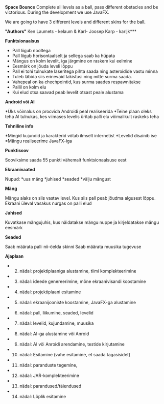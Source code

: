 ****Space Bounce****
Complete all levels as a ball, pass different obstacles and be victorious.
During the development we use JavaFX.

We are going to have 3 different levels and different skins for the ball.

****"Authors"****
Ken Laumets - kelaum & Karl- Joosep Karp - karljk***

****Funktsionaalsus****
* Pall liigub nooltega
* Pall liigub horisontaalselt ja sellega saab ka hüpata
* Mängus on kolm levelit, iga järgmine on raskem kui eelmine
* Eesmärk on jõuda leveli lõppu
* Pall ei tohi tulnukate laseritega pihta saada ning asteroidide vastu minna
* Tuleb läbida siis erinevaid takistusi ning mitte surma saada.
* Vahepeal on ka chechpointid, kus surma saades respawnitakse
* Pallil on kolm elu
* Kui elud otsa saavad peab levelit otsast peale alustama

****Android või AI****

*Üks võimalus on proovida Androidi peal realiseerida
*Teine plaan oleks teha AI tulnukas, kes viimases levelis üritab palli elu
võimalikult raskeks teha

****Tehniline info****

*Mingid kujundid ja karakterid võtab ilmselt internetist
*Levelid disainib ise
*Mängu realiseerime JavaFX-iga

****Punktisoov****

Sooviksime saada 55 punkti vähemalt funktsionaalsuse eest

****Ekraanivaated****

Nupud:
*uus mäng
*juhised
*seaded
*välju mängust

**Mäng**

Mängu alaks on siis vastav level. Kus siis pall peab jõudma algusest lõppu.
Ekraani üleval vasakus nurgas on palli elud

**Juhised**

Kuvatkase mängujuhis, kus näidatakse mängu nuppe ja kirjeldatakse mängu eesmärk

**Seaded**

Saab määrata palli nii-öelda skinni
Saab määrata muusika tugevuse

****Ajaplaan****

* 2. nädal: projektiplaaniga alustamine, tiimi komplekteerimine
* 3. nädal: ideede genereerimine, mõne ekraanivisandi koostamine
* 4. nädal: projektiplaani esitamine
* 5. nädal: ekraanijooniste koostamine, JavaFX-ga alustamine
* 6. nädal: pall, liikumine, seaded, levelid
* 7. nädal: levelid, kujundamine, muusika
* 8. nädal: AI-ga alustamine või Anroid
* 9. nädal: AI või Anroidi arendamine, testide kirjutamine
* 10. nädal: Esitamine (vahe esitamine, et saada tagasisidet)
* 11. nädal: paranduste tegemine,
* 12. nädal: JAR-komplekteerimine
* 13. nädal: parandused/täiendused
* 14. nädal: Lõplik esitamine